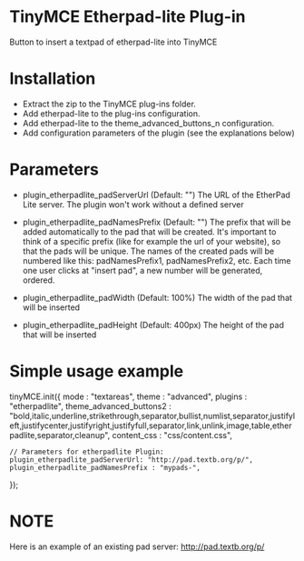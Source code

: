 TinyMCE Etherpad-lite Plug-in
=============================

Button to insert a textpad of etherpad-lite into TinyMCE



Installation
============
* Extract the zip to the TinyMCE plug-ins folder.
* Add etherpad-lite to the plug-ins configuration.
* Add etherpad-lite to the theme_advanced_buttons_n configuration.
* Add configuration parameters of the plugin (see the explanations below)

Parameters
=============

* plugin_etherpadlite_padServerUrl (Default: "")
The URL of the EtherPad Lite server. The plugin won't work without a defined server

* plugin_etherpadlite_padNamesPrefix (Default: "")
The prefix that will be added automatically to the pad that will be created. It's important to think of a specific prefix (like for example the url of your website), so that the pads will be unique. The names of the created pads will be numbered like this: padNamesPrefix1, padNamesPrefix2, etc. Each time one user clicks at "insert pad", a new number will be generated, ordered.

* plugin_etherpadlite_padWidth (Default: 100%)
The width of the pad that will be inserted

* plugin_etherpadlite_padHeight (Default: 400px)
The height of the pad that will be inserted

Simple usage example
================

tinyMCE.init({
	mode : "textareas",
	theme : "advanced",
	plugins : "etherpadlite",
	theme_advanced_buttons2 : "bold,italic,underline,strikethrough,separator,bullist,numlist,separator,justifyleft,justifycenter,justifyright,justifyfull,separator,link,unlink,image,table,etherpadlite,separator,cleanup",
	content_css : "css/content.css",

	// Parameters for etherpadlite Plugin:
	plugin_etherpadlite_padServerUrl: "http://pad.textb.org/p/", 
	plugin_etherpadlite_padNamesPrefix : "mypads-", 
});


NOTE
========

Here is an example of an existing pad server: 
http://pad.textb.org/p/

